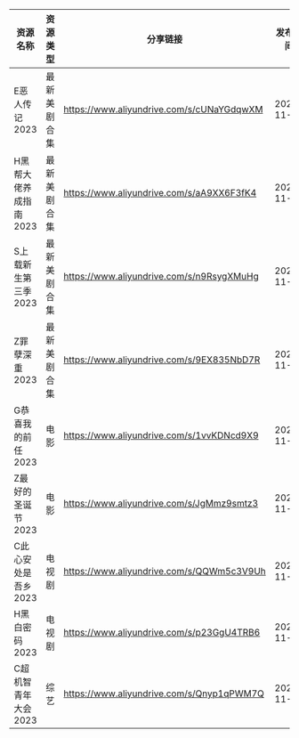 | 资源名称          | 资源类型   | 分享链接                                      | 发布时间       |
| ------------- | ------ | ----------------------------------------- | ---------- |
| E恶人传记2023     | 最新美剧合集 | https://www.aliyundrive.com/s/cUNaYGdqwXM | 2023-11-17 |
| H黑帮大佬养成指南2023 | 最新美剧合集 | https://www.aliyundrive.com/s/aA9XX6F3fK4 | 2023-11-17 |
| S上载新生第三季2023  | 最新美剧合集 | https://www.aliyundrive.com/s/n9RsygXMuHg | 2023-11-17 |
| Z罪孽深重2023     | 最新美剧合集 | https://www.aliyundrive.com/s/9EX835NbD7R | 2023-11-17 |
| G恭喜我的前任2023   | 电影     | https://www.aliyundrive.com/s/1vvKDNcd9X9 | 2023-11-17 |
| Z最好的圣诞节2023   | 电影     | https://www.aliyundrive.com/s/JgMmz9smtz3 | 2023-11-17 |
| C此心安处是吾乡2023  | 电视剧    | https://www.aliyundrive.com/s/QQWm5c3V9Uh | 2023-11-17 |
| H黑白密码2023     | 电视剧    | https://www.aliyundrive.com/s/p23GgU4TRB6 | 2023-11-17 |
| C超机智青年大会2023  | 综艺     | https://www.aliyundrive.com/s/Qnyp1qPWM7Q | 2023-11-17 |
